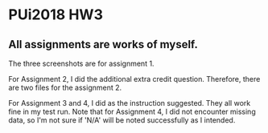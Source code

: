 # PUi2018 HW3
## All assignments are works of myself.

The three screenshots are for assignment 1.

For Assignment 2, I did the additional extra credit question. Therefore, there are two files for the assignment 2. 

For Assignment 3 and 4, I did as the instruction suggested. They all work fine in my test run. Note that for Assignment 4, I did not encounter missing data, so I'm not sure if 'N/A' will be noted successfully as I intended.
